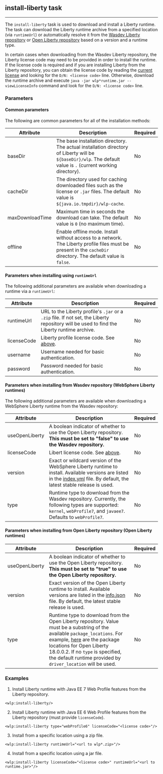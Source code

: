 ## install-liberty task
---

The `install-liberty` task is used to download and install a Liberty runtime. The task can download the Liberty runtime archive from a specified location (via `runtimeUrl`) or automatically resolve it from the [Wasdev Liberty repository](https://developer.ibm.com/wasdev/downloads/) or [Open Liberty repository](https://openliberty.io/downloads/) based on a version and a runtime type. 

In certain cases when downloading from the Wasdev Liberty repository, the Liberty license code may need to be provided in order to install the runtime. If the license code is required and if you are installing Liberty from the Liberty repository, you can obtain the license code by reading the [current license](https://public.dhe.ibm.com/ibmdl/export/pub/software/websphere/wasdev/downloads/wlp/16.0.0.2/lafiles/runtime/en.html) and looking for the `D/N: <license code>` line. Otherwise, download the runtime archive and execute `java -jar wlp*runtime.jar --viewLicenseInfo` command and look for the `D/N: <license code>` line.

### Parameters

#### Common parameters

The following are common parameters for all of the installation methods:

| Attribute | Description | Required |
| --------- | ------------ | ----------|
| baseDir | The base installation directory. The actual installation directory of Liberty will be `${baseDir}/wlp`. The default value is `.` (current working directory). | No | 
| cacheDir | The directory used for caching downloaded files such as the license or `.jar` files. The default value is `${java.io.tmpdir}/wlp-cache`. | No | 
| maxDownloadTime | Maximum time in seconds the download can take. The default value is `0` (no maximum time). | No | 
| offline | Enable offline mode. Install without access to a network. The Liberty profile files must be present in the `cacheDir` directory. The default value is `false`. | No |

#### Parameters when installing using `runtimeUrl`

The following additional parameters are available when downloading a runtime via a `runtimeUrl`:

| Attribute | Description | Required |
| --------- | ------------ | ----------|
| runtimeUrl | URL to the Liberty profile's `.jar` or a `.zip` file. If not set, the Liberty repository will be used to find the Liberty runtime archive. | No |
| licenseCode | Liberty profile license code. See [above](#install-liberty-task). | No |
| username | Username needed for basic authentication. | No | 
| password | Password needed for basic authentication. | No | 

#### Parameters when installing from Wasdev repository (WebSphere Liberty runtimes)

The following additional parameters are available when downloading a WebSphere Liberty runtime from the Wasdev repository:

| Attribute | Description | Required |
| --------- | ------------ | ----------|
| useOpenLiberty | A boolean indicator of whether to use the Open Liberty repository. **This must be set to "false" to use the Wasdev repository.** | No |
| licenseCode | Libert license code. See [above](#install-liberty-task). | No |
| version | Exact or wildcard version of the WebSphere Liberty runtime to install. Available versions are listed in the [index.yml](http://public.dhe.ibm.com/ibmdl/export/pub/software/websphere/wasdev/downloads/wlp/index.yml) file. By default, the latest stable release is used. | No |
| type | Runtime type to download from the Wasdev repository. Currently, the following types are supported: `kernel`, `webProfile7`, and `javaee7`. Defaults to `webProfile7`. | No |

#### Parameters when installing from Open Liberty repository (Open Liberty runtimes)

| Attribute | Description | Required |
| --------- | ------------ | ----------|
| useOpenLiberty | A boolean indicator of whether to use the Open Liberty repository. **This must be set to "true" to use the Open Liberty repository.** | No |
| version | Exact version of the Open Liberty runtime to install. Available versions are listed in the [info.json](https://public.dhe.ibm.com/ibmdl/export/pub/software/openliberty/runtime/release/info.json) file. By default, the latest stable release is used. | No |
| type | Runtime type to download from the Open Liberty repository. Value must be a substring of the available `package_locations`. For example, [here](https://public.dhe.ibm.com/ibmdl/export/pub/software/openliberty/runtime/release/2018-06-19_0502/info.json) are the package locations for Open Liberty 18.0.0.2. If no `type` is specified, the default runtime provided by `driver_location` will be used. | No |

### Examples

1. Install Liberty runtime with Java EE 7 Web Profile features from the Liberty repository.

 ```ant
<wlp:install-liberty/>
 ```

2. Install Liberty runtime with Java EE 6 Web Profile features from the Liberty repository (must provide `licenseCode`).

 ```ant
<wlp:install-liberty type="webProfile6" licenseCode="<license code>"/>
 ```

3. Install from a specific location using a zip file.

 ```ant
<wlp:install-liberty runtimeUrl="<url to wlp*.zip>"/>
 ```

4. Install from a specific location using a jar file.

 ```ant
<wlp:install-liberty licenseCode="<license code>" runtimeUrl="<url to runtime.jar>"/>
 ```
